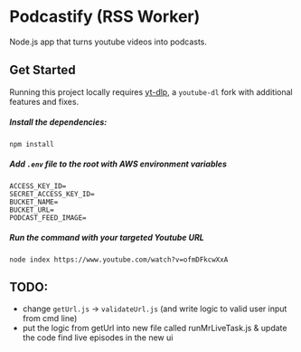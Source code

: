 # Podcastify (RSS Worker)

Node.js app that turns youtube videos into podcasts.

## Get Started

Running this project locally requires [yt-dlp](https://github.com/yt-dlp/yt-dlp#installation), a `youtube-dl` fork with additional features and fixes.

##### Install the dependencies:

```
npm install
```

##### Add `.env` file to the root with AWS environment variables

```
ACCESS_KEY_ID=
SECRET_ACCESS_KEY_ID=
BUCKET_NAME=
BUCKET_URL=
PODCAST_FEED_IMAGE=
```

##### Run the command with your targeted Youtube URL

```
node index https://www.youtube.com/watch?v=ofmDFkcwXxA
```

## TODO: 

- change `getUrl.js` -> `validateUrl.js` (and write logic to valid user input from cmd line)
- put the logic from getUrl into new file called runMrLiveTask.js & update the code find live episodes in the new ui


